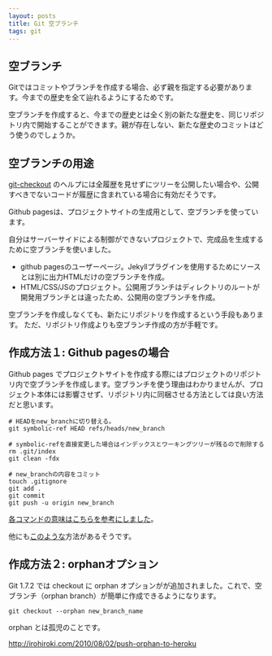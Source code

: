 ```yaml
---
layout: posts
title: Git 空ブランチ
tags: git
---
```


## 空ブランチ

Gitではコミットやブランチを作成する場合、必ず親を指定する必要があります。今までの歴史を全て辿れるようにするためです。

空ブランチを作成すると、今までの歴史とは全く別の新たな歴史を、同じリポジトリ内で開始することができます。親が存在しない、新たな歴史のコミットはどう使うのでしょうか。

## 空ブランチの用途

[git-checkout](http://www.kernel.org/pub/software/scm/git/docs/git-checkout.html) のヘルプには全履歴を見せずにツリーを公開したい場合や、公開すべきでないコードが履歴に含まれている場合に有効だそうです。

Github pagesは、プロジェクトサイトの生成用として、空ブランチを使っています。

自分はサーバーサイドによる制御ができないプロジェクトで、完成品を生成するために空ブランチを使いました。

- github pagesのユーザーページ。Jekyllプラグインを使用するためにソースとは別に出力HTMLだけの空ブランチを作成。
- HTML/CSS/JSのプロジェクト。公開用ブランチはディレクトリのルートが開発用ブランチとは違ったため、公開用の空ブランチを作成。


空ブランチを作成しなくても、新たにリポジトリを作成するという手段もあります。
ただ、リポジトリ作成よりも空ブランチ作成の方が手軽です。

## 作成方法１: Github pagesの場合

Github pages でプロジェクトサイトを作成する際にはプロジェクトのリポジトリ内で空ブランチを作成します。空ブランチを使う理由はわかりませんが、プロジェクト本体には影響させず、リポジトリ内に同梱させる方法としては良い方法だと思います。

    # HEADをnew_branchに切り替える。
    git symbolic-ref HEAD refs/heads/new_branch

    # symbolic-refを直接変更した場合はインデックスとワーキングツリーが残るので削除する
    rm .git/index
    git clean -fdx
    
    # new_branchの内容をコミット
    touch .gitignore
    git add .
    git commit
    git push -u origin new_branch

[各コマンドの意味はこちらを参考にしました](http://d.hatena.ne.jp/kanonji/20110221/1298263044)。

他にも[このような](http://d.hatena.ne.jp/gnarl/20091110/1257846415)方法があるそうです。


## 作成方法２: orphanオプション

Git 1.7.2 では checkout に orphan オプションがが追加されました。これで、空ブランチ（orphan branch）が簡単に作成できるようになります。

    git checkout --orphan new_branch_name

orphan とは孤児のことです。

<http://irohiroki.com/2010/08/02/push-orphan-to-heroku>


